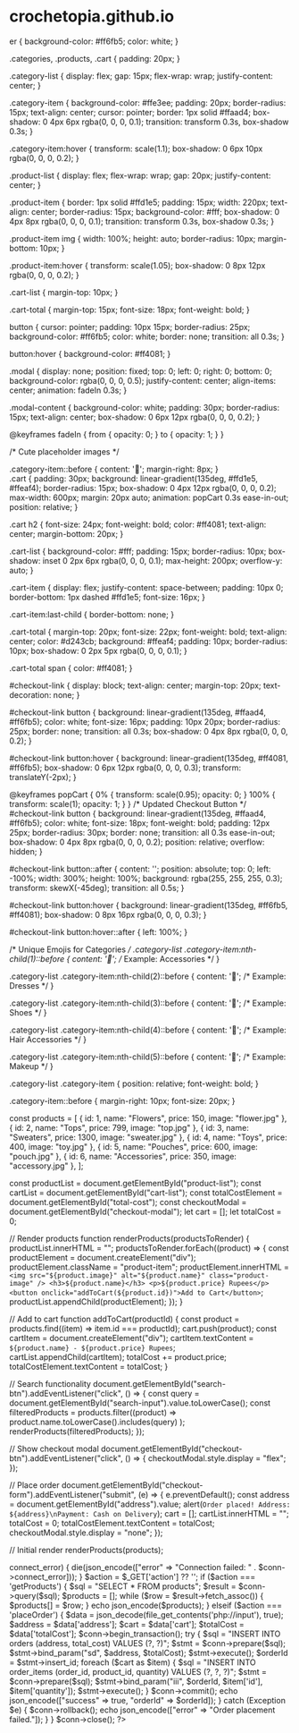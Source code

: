 # crochetopia.github.io
er {
    background-color: #ff6fb5;
    color: white;
  }
  
  .categories, .products, .cart {
    padding: 20px;
  }
  
  .category-list {
    display: flex;
    gap: 15px;
    flex-wrap: wrap;
    justify-content: center;
  }
  
  .category-item {
    background-color: #ffe3ee;
    padding: 20px;
    border-radius: 15px;
    text-align: center;
    cursor: pointer;
    border: 1px solid #ffaad4;
    box-shadow: 0 4px 6px rgba(0, 0, 0, 0.1);
    transition: transform 0.3s, box-shadow 0.3s;
  }
  
  .category-item:hover {
    transform: scale(1.1);
    box-shadow: 0 6px 10px rgba(0, 0, 0, 0.2);
  }
  
  .product-list {
    display: flex;
    flex-wrap: wrap;
    gap: 20px;
    justify-content: center;
  }
  
  .product-item {
    border: 1px solid #ffd1e5;
    padding: 15px;
    width: 220px;
    text-align: center;
    border-radius: 15px;
    background-color: #fff;
    box-shadow: 0 4px 8px rgba(0, 0, 0, 0.1);
    transition: transform 0.3s, box-shadow 0.3s;
  }
  
  .product-item img {
    width: 100%;
    height: auto;
    border-radius: 10px;
    margin-bottom: 10px;
  }
  
  .product-item:hover {
    transform: scale(1.05);
    box-shadow: 0 8px 12px rgba(0, 0, 0, 0.2);
  }
  
  .cart-list {
    margin-top: 10px;
  }
  
  .cart-total {
    margin-top: 15px;
    font-size: 18px;
    font-weight: bold;
  }
  
  button {
    cursor: pointer;
    padding: 10px 15px;
    border-radius: 25px;
    background-color: #ff6fb5;
    color: white;
    border: none;
    transition: all 0.3s;
  }
  
  button:hover {
    background-color: #ff4081;
  }
  
  .modal {
    display: none;
    position: fixed;
    top: 0;
    left: 0;
    right: 0;
    bottom: 0;
    background-color: rgba(0, 0, 0, 0.5);
    justify-content: center;
    align-items: center;
    animation: fadeIn 0.3s;
  }
  
  .modal-content {
    background-color: white;
    padding: 30px;
    border-radius: 15px;
    text-align: center;
    box-shadow: 0 6px 12px rgba(0, 0, 0, 0.2);
  }
  
  @keyframes fadeIn {
    from {
      opacity: 0;
    }
    to {
      opacity: 1;
    }
  }
  
  /* Cute placeholder images */
  
  
  .category-item::before {
    content: '💖';
    margin-right: 8px;
  }  
.cart {
    padding: 30px;
    background: linear-gradient(135deg, #ffd1e5, #ffeaf4);
    border-radius: 15px;
    box-shadow: 0 4px 12px rgba(0, 0, 0, 0.2);
    max-width: 600px;
    margin: 20px auto;
    animation: popCart 0.3s ease-in-out;
    position: relative;
  }
  
  .cart h2 {
    font-size: 24px;
    font-weight: bold;
    color: #ff4081;
    text-align: center;
    margin-bottom: 20px;
  }
  
  .cart-list {
    background-color: #fff;
    padding: 15px;
    border-radius: 10px;
    box-shadow: inset 0 2px 6px rgba(0, 0, 0, 0.1);
    max-height: 200px;
    overflow-y: auto;
  }
  
  .cart-item {
    display: flex;
    justify-content: space-between;
    padding: 10px 0;
    border-bottom: 1px dashed #ffd1e5;
    font-size: 16px;
  }
  
  .cart-item:last-child {
    border-bottom: none;
  }
  
  .cart-total {
    margin-top: 20px;
    font-size: 22px;
    font-weight: bold;
    text-align: center;
    color: #d243cb;
    background: #ffeaf4;
    padding: 10px;
    border-radius: 10px;
    box-shadow: 0 2px 5px rgba(0, 0, 0, 0.1);
  }
  
  .cart-total span {
    color: #ff4081;
  }
  
  #checkout-link {
    display: block;
    text-align: center;
    margin-top: 20px;
    text-decoration: none;
  }
  
  #checkout-link button {
    background: linear-gradient(135deg, #ffaad4, #ff6fb5);
    color: white;
    font-size: 16px;
    padding: 10px 20px;
    border-radius: 25px;
    border: none;
    transition: all 0.3s;
    box-shadow: 0 4px 8px rgba(0, 0, 0, 0.2);
  }
  
  #checkout-link button:hover {
    background: linear-gradient(135deg, #ff4081, #ff6fb5);
    box-shadow: 0 6px 12px rgba(0, 0, 0, 0.3);
    transform: translateY(-2px);
  }
  
  @keyframes popCart {
    0% {
      transform: scale(0.95);
      opacity: 0;
    }
    100% {
      transform: scale(1);
      opacity: 1;
    }
  }
  /* Updated Checkout Button */
#checkout-link button {
    background: linear-gradient(135deg, #ffaad4, #ff6fb5);
    color: white;
    font-size: 18px;
    font-weight: bold;
    padding: 12px 25px;
    border-radius: 30px;
    border: none;
    transition: all 0.3s ease-in-out;
    box-shadow: 0 4px 8px rgba(0, 0, 0, 0.2);
    position: relative;
    overflow: hidden;
  }
  
  #checkout-link button::after {
    content: '';
    position: absolute;
    top: 0;
    left: -100%;
    width: 300%;
    height: 100%;
    background: rgba(255, 255, 255, 0.3);
    transform: skewX(-45deg);
    transition: all 0.5s;
  }
  
  #checkout-link button:hover {
    background: linear-gradient(135deg, #ff6fb5, #ff4081);
    box-shadow: 0 8px 16px rgba(0, 0, 0, 0.3);
  }
  
  #checkout-link button:hover::after {
    left: 100%;
  }
  
  /* Unique Emojis for Categories */
  .category-list .category-item:nth-child(1)::before {
    content: '🌹'; /* Example: Accessories */
  }
  
  .category-list .category-item:nth-child(2)::before {
    content: '👗'; /* Example: Dresses */
  }
  
  .category-list .category-item:nth-child(3)::before {
    content: '🧥'; /* Example: Shoes */
  }
  
  .category-list .category-item:nth-child(4)::before {
    content: '🧸'; /* Example: Hair Accessories */
  }
  
  .category-list .category-item:nth-child(5)::before {
    content: '👝'; /* Example: Makeup */
  }
  
  .category-list .category-item {
    position: relative;
    font-weight: bold;
  }
  
  .category-item::before {
    margin-right: 10px;
    font-size: 20px;
  }
  

const products = [
    { id: 1, name: "Flowers", price: 150, image: "flower.jpg" },
    { id: 2, name: "Tops", price: 799, image: "top.jpg" },
    { id: 3, name: "Sweaters", price: 1300, image: "sweater.jpg" },
    { id: 4, name: "Toys", price: 400, image: "toy.jpg" },
    { id: 5, name: "Pouches", price: 600, image: "pouch.jpg" },
    { id: 6, name: "Accessories", price: 350, image: "accessory.jpg" },
  ];
  
  const productList = document.getElementById("product-list");
  const cartList = document.getElementById("cart-list");
  const totalCostElement = document.getElementById("total-cost");
  const checkoutModal = document.getElementById("checkout-modal");
  let cart = [];
  let totalCost = 0;
  
  // Render products
  function renderProducts(productsToRender) {
    productList.innerHTML = "";
    productsToRender.forEach((product) => {
      const productElement = document.createElement("div");
      productElement.className = "product-item";
      productElement.innerHTML = `
        <img src="${product.image}" alt="${product.name}" class="product-image" />
        <h3>${product.name}</h3>
        <p>${product.price} Rupees</p>
        <button onclick="addToCart(${product.id})">Add to Cart</button>
      `;
      productList.appendChild(productElement);
    });
  }
  
  // Add to cart
  function addToCart(productId) {
    const product = products.find((item) => item.id === productId);
    cart.push(product);
    const cartItem = document.createElement("div");
    cartItem.textContent = `${product.name} - ${product.price} Rupees`;
    cartList.appendChild(cartItem);
    totalCost += product.price;
    totalCostElement.textContent = totalCost;
  }
  
  // Search functionality
  document.getElementById("search-btn").addEventListener("click", () => {
    const query = document.getElementById("search-input").value.toLowerCase();
    const filteredProducts = products.filter((product) =>
      product.name.toLowerCase().includes(query)
    );
    renderProducts(filteredProducts);
  });
  
  // Show checkout modal
  document.getElementById("checkout-btn").addEventListener("click", () => {
    checkoutModal.style.display = "flex";
  });
  
  // Place order
  document.getElementById("checkout-form").addEventListener("submit", (e) => {
    e.preventDefault();
    const address = document.getElementById("address").value;
    alert(`Order placed! Address: ${address}\nPayment: Cash on Delivery`);
    cart = [];
    cartList.innerHTML = "";
    totalCost = 0;
    totalCostElement.textContent = totalCost;
    checkoutModal.style.display = "none";
  });
  
  // Initial render
  renderProducts(products);


<?php
header('Content-Type: application/json');
$servername = "localhost";
$username = "root";  // Replace with your DB username
$password = "";      // Replace with your DB password
$dbname = "crochetopia";

$conn = new mysqli($servername, $username, $password, $dbname);

if ($conn->connect_error) {
    die(json_encode(["error" => "Connection failed: " . $conn->connect_error]));
}

$action = $_GET['action'] ?? '';

if ($action === 'getProducts') {
    $sql = "SELECT * FROM products";
    $result = $conn->query($sql);
    $products = [];
    while ($row = $result->fetch_assoc()) {
        $products[] = $row;
    }
    echo json_encode($products);
} elseif ($action === 'placeOrder') {
    $data = json_decode(file_get_contents('php://input'), true);
    $address = $data['address'];
    $cart = $data['cart'];
    $totalCost = $data['totalCost'];

    $conn->begin_transaction();
    try {
        $sql = "INSERT INTO orders (address, total_cost) VALUES (?, ?)";
        $stmt = $conn->prepare($sql);
        $stmt->bind_param("sd", $address, $totalCost);
        $stmt->execute();
        $orderId = $stmt->insert_id;

        foreach ($cart as $item) {
            $sql = "INSERT INTO order_items (order_id, product_id, quantity) VALUES (?, ?, ?)";
            $stmt = $conn->prepare($sql);
            $stmt->bind_param("iii", $orderId, $item['id'], $item['quantity']);
            $stmt->execute();
        }
        $conn->commit();
        echo json_encode(["success" => true, "orderId" => $orderId]);
    } catch (Exception $e) {
        $conn->rollback();
        echo json_encode(["error" => "Order placement failed."]);
    }
}

$conn->close();
?>



